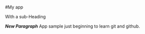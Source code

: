 #My app

With a sub-Heading

***New Paragraph***
App sample just beginning to learn git and github.
